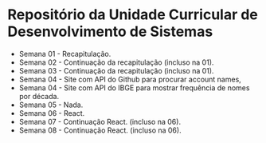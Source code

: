 
# Repositório da Unidade Curricular de Desenvolvimento de Sistemas

- Semana 01 - Recapitulação.
- Semana 02 - Continuação da recapitulação (incluso na 01).
- Semana 03 - Continuação da recapitulação (incluso na 01).
- Semana 04 - Site com API do Github para procurar account names,
- Semana 04 - Site com API do IBGE para mostrar frequência de nomes por década.
- Semana 05 - Nada.
- Semana 06 - React.
- Semana 07 - Continuação React. (incluso na 06).
- Semana 08 - Continuação React. (incluso na 06).
